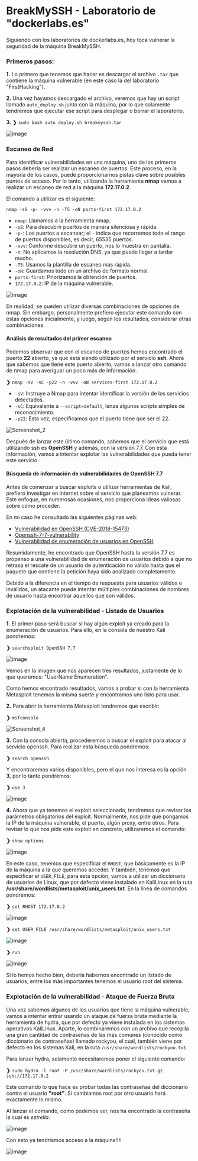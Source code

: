 # BreakMySSH - Laboratorio de "dockerlabs.es"

Siguiendo con los laboratorios de dockerlabs.es, hoy toca vulnerar la seguridad de la máquina BreakMySSH.

### Primeros pasos:

**1.** Lo primero que tenemos que hacer es descargar el archivo `.tar` que contiene la máquina vulnerable (en este caso la del laboratorio "FirstHacking").

**2.** Una vez hayamos descargado el archivo, veremos que hay un script llamado `auto_deploy.sh` junto con la máquina, por lo que solamente tendremos que ejecutar ese script para desplegar o borrar el laboratorio.

**3.** ❯ `sudo bash auto_deploy.sh breakmyssh.tar`

![image](https://github.com/user-attachments/assets/5892e029-1d13-4e1e-9936-8df324642700)


### Escaneo de Red

Para identificar vulnerabilidades en una máquina, uno de los primeros pasos debería ser realizar un escaneo de puertos. Este proceso, en la mayoría de los casos, puede proporcionarnos pistas clave sobre posibles puntos de acceso. Por lo tanto, utilizando la herramienta **nmap** vamos a realizar un escaneo de red a la máquina **172.17.0.2**.

El comando a utilizar es el siguiente:

`nmap -sS -p- -vvv -n -T5 -oN ports-first 172.17.0.2`

* `nmap`: Llamamos a la herramienta nmap.
* `-sS`: Para descubrir puertos de manera silenciosa y rápida.
* `-p-`: Los puertos a escanear; el `-` indica que recorremos todo el rango de puertos disponibles, es decir, 65535 puertos.
* `-vvv`: Conforme descubre un puerto, nos lo muestra en pantalla.
* `-n`: No aplicamos la resolución DNS, ya que puede llegar a tardar mucho.
* `-T5`: Usamos la plantilla de escaneo más rápida.
* `-oN`: Guardamos todo en un archivo de formato normal.
* `ports-first`: Priorizamos la obtención de puertos.
* `172.17.0.2`: IP de la máquina vulnerable.

![image](https://github.com/user-attachments/assets/79c4dda1-1bb2-4771-8d6b-0993728219cb)

En realidad, se pueden utilizar diversas combinaciones de opciones de nmap. Sin embargo, personalmente prefiero ejecutar este comando con estas opciones inicialmente, y luego, según los resultados, considerar otras combinaciones.

#### Análisis de resultados del primer escaneo

Podemos observar que con el escaneo de puertos hemos encontrado el puerto **22** abierto, ya que está siendo utilizado por el servicio **ssh**. Ahora que sabemos que tiene este puerto abierto, vamos a lanzar otro comando de nmap para averiguar un poco más de información.

❯ `nmap -sV -sC -p22 -n -vvv -oN services-first 172.17.0.2`

* `-sV`: Instruye a Nmap para intentar identificar la versión de los servicios detectados.
* `-sC`: Equivalente a `--script=default`, lanza algunos scripts simples de reconocimiento.
* `-p22`: Esta vez, especificamos que el puerto tiene que ser el 22.

![Screenshot_2](https://github.com/user-attachments/assets/87e34970-fb84-462a-90ec-9a4c755291d1)

Después de lanzar este último comando, sabemos que el servicio que está utilizando ssh es **OpenSSH** y además, con la versión 7.7. Con esta información, vamos a intentar explotar las vulnerabilidades que pueda tener este servicio.

#### Búsqueda de información de vulnerabilidades de OpenSSH 7.7

Antes de comenzar a buscar exploits o utilizar herramientas de Kali, prefiero investigar en internet sobre el servicio que planeamos vulnerar. Este enfoque, en numerosas ocasiones, nos proporciona ideas valiosas sobre cómo proceder.

En mi caso he consultado las siguientes páginas web:

- [Vulnerabilidad en OpenSSH (CVE-2018-15473)](https://www.incibe.es/incibe-cert/alerta-temprana/vulnerabilidades/cve-2018-15473)
- [Openssh-7-7-vulnerability](https://medium.com/@lcolin250/openssh-7-7-vulnerability-b6886e82f6f6)
- [Vulnerabilidad de enumeración de usuarios en OpenSSH](https://www.hackplayers.com/2018/10/enumeracion-de-usuarios-openssh.html)

Resumidamente, he encontrado que OpenSSH hasta la versión 7.7 es propenso a una vulnerabilidad de enumeración de usuarios debido a que no retrasa el rescate de un usuario de autenticación no válido hasta que el paquete que contiene la petición haya sido analizado completamente.

Debido a la diferencia en el tiempo de respuesta para usuarios válidos e inválidos, un atacante puede intentar múltiples combinaciones de nombres de usuario hasta encontrar aquellos que son válidos.

### Explotación de la vulnerabilidad - Listado de Usuarios

**1.** El primer paso será buscar si hay algún exploit ya creado para la enumeración de usuarios. Para ello, en la consola de nuestro Kali pondremos:

❯ `searchsploit OpenSSH 7.7`

![image](https://github.com/user-attachments/assets/d5e12ab4-7864-4428-8500-f2aad12ba200)

Vemos en la imagen que nos aparecen tres resultados, justamente de lo que queremos: "UserName Enumeration".

Como hemos encontrado resultados, vamos a probar si con la herramienta Metasploit tenemos la misma suerte y encontramos uno listo para usar.

**2.** Para abrir la herramienta Metasploit tendremos que escribir:

❯ `msfconsole`

![Screenshot_4](https://github.com/user-attachments/assets/a73ea429-1824-48cd-b3b4-a8d84e34d3d3)

**3.** Con la consola abierta, procederemos a buscar el exploit para atacar al servicio openssh. Para realizar esta búsqueda pondremos:

❯ `search openssh`

Y encontraremos varios disponibles, pero el que nos interesa es la opción **3**, por lo tanto pondremos:

❯ `use 3`

![image](https://github.com/user-attachments/assets/c03cc38a-16d6-483a-abb4-db777bf37c77)

**4.** Ahora que ya tenemos el exploit seleccionado, tendremos que revisar los parámetros obligatorios del exploit. Normalmente, nos pide que pongamos la IP de la máquina vulnerable, el puerto, algún proxy, entre otros. Para revisar lo que nos pide este exploit en concreto, utilizaremos el comando:

❯ `show options`

![image](https://github.com/user-attachments/assets/7d33aa54-b54e-4dfa-b53c-1d8527662a4d)


En este caso, tenemos que especificar el `RHOST`, que básicamente es la IP de la máquina a la que queremos acceder. Y también, tenemos que especificar el `USER_FILE`, para esta opción, vamos a utilizar un diccionario de usuarios de Linux, que por defecto viene instalado en KaliLinux en la ruta **/usr/share/wordlists/metasploit/unix_users.txt**. En la línea de comandos pondremos:

❯ `set RHOST 172.17.0.2`

![image](https://github.com/user-attachments/assets/d4d4055a-0666-4ace-860a-aff6519c5e42)

❯ `set USER_FILE /usr/share/wordlists/metasploit/unix_users.txt`

![image](https://github.com/user-attachments/assets/5236df8b-f029-4241-9e7e-486c9b48e583)


❯ `run`

![image](https://github.com/user-attachments/assets/3f0eb3cb-a01a-4bf1-9a42-576e6842f8a4)


Si lo hemos hecho bien, debería habernos encontrado un listado de usuarios, entre los más importantes tenemos el usuario root del sistema.

### Explotación de la vulnerabilidad - Ataque de Fuerza Bruta

Una vez sabemos algunos de los usuarios que tiene la máquina vulnerable, vamos a intentar entrar usando un ataque de fuerza bruta mediante la herramienta de hydra, que por defecto ya viene instalada en los sistemas operativos KaliLinux. Aparte, lo combinaremos con un archivo que recopila una gran cantidad de contraseñas de las más comunes (conocido como diccionario de contraseñas) llamado rockyou, el cual, también viene por defecto en los sistemas Kali, en la ruta `/usr/share/wordlists/rockyou.txt`.

Para lanzar hydra, solamente necesitaremos poner el siguiente comando:

❯ `sudo hydra -l root -P /usr/share/wordlists/rockyou.txt.gz ssh://172.17.0.2`

Este comando lo que hace es probar todas las contraseñas del diccionario contra el usuario **"root"**. Si cambiamos root por otro usuario hará exactamente lo mismo.

Al lanzar el comando, como podemos ver, nos ha encontrado la contraseña la cual es *estrella*.

![image](https://github.com/user-attachments/assets/5f6b2b1c-f141-4780-86b9-0652bb59b199)

Con esto ya tendriamos acceso a la máquina!!!!

![image](https://github.com/user-attachments/assets/09ab01a5-bb45-47c9-85b1-20ef729c4b7b)



